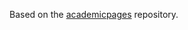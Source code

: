 
Based on the [academicpages](https://github.com/academicpages/academicpages.github.io) repository.
